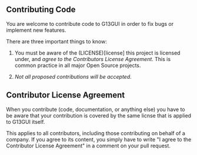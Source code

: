 ## Contributing Code

You are welcome to contribute code to G13GUI in order to fix bugs or implement new features.

There are three important things to know:

  1. You must be aware of the (LICENSE)[license] this project is licensed
     under, and *agree to the Contributors License Agreement*. This is common
     practice in all major Open Source projects.

  2. *Not all proposed contributions will be accepted*.

## Contributor License Agreement

When you contribute (code, documentation, or anything else) you have to be
aware that your contribution is covered by the same licnse that is applied
to G13GUI itself.

This applies to all contributors, including those contributing on behalf of
a company. If you agree to its content, you simply have to write "I agree
to the Contributor License Agreement" in a comment on your pull request.

